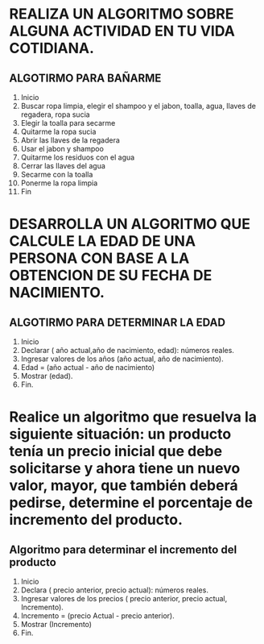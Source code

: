 # REALIZA UN ALGORITMO SOBRE ALGUNA ACTIVIDAD EN TU VIDA COTIDIANA.
## ALGOTIRMO PARA BAÑARME
1. Inicio
2. Buscar ropa limpia, elegir el shampoo y el jabon, toalla, agua, llaves de regadera, ropa sucia
3. Elegir la toalla para secarme 
4. Quitarme la ropa sucia
5. Abrir las llaves de la regadera
6. Usar el jabon y shampoo
7. Quitarme los residuos con el agua
8. Cerrar las llaves del agua
9. Secarme con la toalla
10. Ponerme la ropa limpia
11. Fin


# DESARROLLA UN ALGORITMO QUE CALCULE LA EDAD DE UNA PERSONA CON BASE A LA OBTENCION DE SU FECHA DE NACIMIENTO.

## ALGOTIRMO PARA DETERMINAR LA EDAD
1. Inicio
2. Declarar ( año actual,año de nacimiento, edad): números reales.
3. Ingresar valores de los años (año actual, año de nacimiento).
4. Edad = (año actual - año de nacimiento)
5. Mostrar (edad).
6. Fin.



# Realice un algoritmo que resuelva la siguiente situación: un producto tenía un precio inicial que debe solicitarse y ahora tiene un nuevo valor, mayor, que también deberá pedirse, determine el porcentaje de incremento del producto. 

## Algoritmo para determinar el incremento del producto
1. Inicio
2. Declara ( precio anterior, precio actual): números reales.
3. Ingresar valores de los precios ( precio anterior, precio actual, Incremento).
4. Incremento = (precio Actual - precio anterior).
5. Mostrar (Incremento)
6. Fin.
